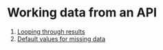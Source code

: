 # Working data from an API

1. [Looping through results](loop-through-api-results.md)
2. [Default values for missing data](default-values.md)